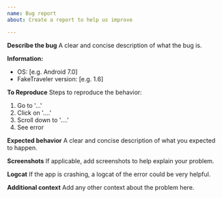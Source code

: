 ```yaml
---
name: Bug report
about: Create a report to help us improve

---
```


**Describe the bug**
A clear and concise description of what the bug is.

**Information:**
 - OS: [e.g. Android 7.0]
 - FakeTraveler version: [e.g. 1.6]

**To Reproduce**
Steps to reproduce the behavior:
1. Go to '...'
2. Click on '....'
3. Scroll down to '....'
4. See error

**Expected behavior**
A clear and concise description of what you expected to happen.

**Screenshots**
If applicable, add screenshots to help explain your problem.

**Logcat**
If the app is crashing, a logcat of the error could be very helpful. 

**Additional context**
Add any other context about the problem here.
